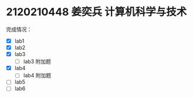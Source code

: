 # 2120210448 姜奕兵 计算机科学与技术

完成情况：

- [x] lab1
- [x] lab2
- [x] lab3
  - [ ] lab3 附加题
- [x] lab4
  - [ ] lab4 附加题
- [ ] lab5
- [ ] lab6